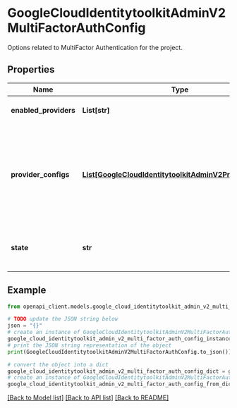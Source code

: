 # GoogleCloudIdentitytoolkitAdminV2MultiFactorAuthConfig

Options related to MultiFactor Authentication for the project.

## Properties

Name | Type | Description | Notes
------------ | ------------- | ------------- | -------------
**enabled_providers** | **List[str]** | A list of usable second factors for this project. | [optional] 
**provider_configs** | [**List[GoogleCloudIdentitytoolkitAdminV2ProviderConfig]**](GoogleCloudIdentitytoolkitAdminV2ProviderConfig.md) | A list of usable second factors for this project along with their configurations. This field does not support phone based MFA, for that use the &#39;enabled_providers&#39; field. | [optional] 
**state** | **str** | Whether MultiFactor Authentication has been enabled for this project. | [optional] 

## Example

```python
from openapi_client.models.google_cloud_identitytoolkit_admin_v2_multi_factor_auth_config import GoogleCloudIdentitytoolkitAdminV2MultiFactorAuthConfig

# TODO update the JSON string below
json = "{}"
# create an instance of GoogleCloudIdentitytoolkitAdminV2MultiFactorAuthConfig from a JSON string
google_cloud_identitytoolkit_admin_v2_multi_factor_auth_config_instance = GoogleCloudIdentitytoolkitAdminV2MultiFactorAuthConfig.from_json(json)
# print the JSON string representation of the object
print(GoogleCloudIdentitytoolkitAdminV2MultiFactorAuthConfig.to_json())

# convert the object into a dict
google_cloud_identitytoolkit_admin_v2_multi_factor_auth_config_dict = google_cloud_identitytoolkit_admin_v2_multi_factor_auth_config_instance.to_dict()
# create an instance of GoogleCloudIdentitytoolkitAdminV2MultiFactorAuthConfig from a dict
google_cloud_identitytoolkit_admin_v2_multi_factor_auth_config_from_dict = GoogleCloudIdentitytoolkitAdminV2MultiFactorAuthConfig.from_dict(google_cloud_identitytoolkit_admin_v2_multi_factor_auth_config_dict)
```
[[Back to Model list]](../README.md#documentation-for-models) [[Back to API list]](../README.md#documentation-for-api-endpoints) [[Back to README]](../README.md)


